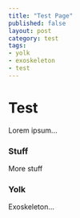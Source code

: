 ```yaml
---
title: "Test Page"
published: false
layout: post
category: test
tags:
- yolk
- exoskeleton
- test
---
```


# Test #

Lorem ipsum...

### Stuff

More stuff

### Yolk

Exoskeleton...

